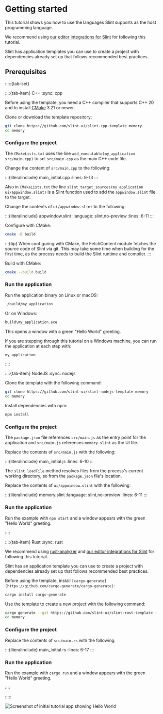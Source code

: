 <!-- Copyright © SixtyFPS GmbH <info@slint.dev> ; SPDX-License-Identifier: MIT -->

# Getting started

This tutorial shows you how to use the languages Slint supports as the host programming language.

We recommend using [our editor integrations for Slint](https://github.com/slint-ui/slint/tree/master/editors) for following this tutorial.

Slint has application templates you can use to create a project with dependencies already set up that follows recommended best practices.

## Prerequisites

:::::{tab-set}

::::{tab-item} C++
:sync: cpp

Before using the template, you need a C++ compiler that supports C++ 20 and to install [CMake](https://cmake.org/download/) 3.21 or newer.

Clone or download the template repository:

```sh
git clone https://github.com/slint-ui/slint-cpp-template memory
cd memory
```

### Configure the project

The `CMakeLists.txt` uses the line `add_executable(my_application src/main.cpp)` to set `src/main.cpp` as the main C++ code file.

Change the content of `src/main.cpp` to the following:

:::{literalinclude} main_initial.cpp
:lines: 9-13
:::

Also in `CMakeLists.txt` the line
`slint_target_sources(my_application ui/appwindow.slint)` is a Slint function used to
add the `appwindow.slint` file to the target.

Change the contents of `ui/appwindow.slint` to the following:

:::{literalinclude} appwindow.slint
:language: slint,no-preview
:lines: 6-11
:::

Configure with CMake:

```sh
cmake -B build
```

:::{tip}
When configuring with CMake, the FetchContent module fetches the source code of Slint via git.
This may take some time when building for the first time, as the process needs to build
the Slint runtime and compiler.
:::

Build with CMake:

```sh
cmake --build build
```

### Run the application

Run the application binary on Linux or macOS:

```sh
./build/my_application
```

Or on Windows:

```sh
build\my_application.exe
```

This opens a window with a green "Hello World" greeting.

If you are stepping through this tutorial on a Windows machine, you can run the application at each step with:

```sh
my_application
```

::::

::::{tab-item} NodeJS
:sync: nodejs

Clone the template with the following command:

```sh
git clone https://github.com/slint-ui/slint-nodejs-template memory
cd memory
```

Install dependencies with npm:

```sh
npm install
```

### Configure the project

The `package.json` file references `src/main.js` as the entry point for the application and `src/main.js` references `memory.slint` as the UI file.

Replace the contents of `src/main.js` with the following:

:::{literalinclude} main_initial.js
:lines: 6-10
:::

The `slint.loadFile` method resolves files from the process's current working directory, so from the `package.json` file's location.

Replace the contents of `ui/appwindow.slint` with the following:

:::{literalinclude} memory.slint
:language: slint,no-preview
:lines: 6-11
:::

### Run the application

Run the example with `npm start` and a window appears with the green "Hello World" greeting.

::::

::::{tab-item} Rust
:sync: rust

We recommend using [rust-analyzer](https://rust-analyzer.github.io) and [our editor integrations for Slint](https://github.com/slint-ui/slint/tree/master/editors) for following this tutorial.

Slint has an application template you can use to create a project with dependencies already set up that follows recommended best practices.

Before using the template, install `[cargo-generate](https://github.com/cargo-generate/cargo-generate)`:

```sh
cargo install cargo-generate
```

Use the template to create a new project with the following command:

```sh
cargo generate --git https://github.com/slint-ui/slint-rust-template --name memory
cd memory
```

### Configure the project

Replace the contents of `src/main.rs` with the following:

:::{literalinclude} main_initial.rs
:lines: 6-17
:::

### Run the application

Run the example with `cargo run` and a window appears with the green "Hello World" greeting.

::::

:::::

![Screenshot of initial tutorial app showing Hello World](https://slint.dev/blog/memory-game-tutorial/getting-started.png "Hello World")
